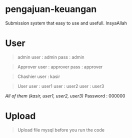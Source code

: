 # pengajuan-keuangan
 Submission system that easy to use and usefull. InsyaAllah

# User
> admin
user : admin
pass : admin

> Approver
user : approver
pass : approver

> Chashier
user : kasir

> User
user : user1
user : user2
user : user3

_All of them (kasir, user1, user2, user3)_
Password : 000000

# Upload
> Upload file mysql before you run the code
